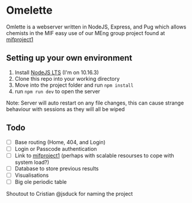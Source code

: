 
# Omelette
Omlette is a webserver written in NodeJS, Express, and Pug which allows chemists in the MIF easy use of our MEng group project found at [mifproject1](https://github.com/jsduck/mifproject1)

## Setting up your own environment
 1. Install [NodeJS LTS](https://nodejs.org/en/) (I'm on 10.16.3)
 2. Clone this repo into your working directory
 3. Move into the project folder and run `npm install`
 4. run `npm run dev` to open the server

 Note: Server will auto restart on any file changes, this can cause strange behaviour with sessions as they will all be wiped

## Todo

 - [ ] Base routing (Home, 404, and Login)
 - [ ] Login or Passcode authentication
 - [ ] Link to [mifproject1](https://github.com/jsduck/mifproject1) (perhaps with scalable resourses to cope with system load?)
 - [ ] Database to store previous results
 - [ ] Visualisations
 - [ ] Big ole periodic table

Shoutout to Cristian @jsduck for naming the project
